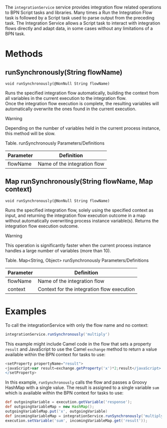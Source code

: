 The `integrationService` service provides integration flow related operations to BPN Script tasks and libraries. Many times a Run the Integration Flow task is followed by a Script task used to parse output from the preceding task. The Integration Service allows a Script task to interact with integration flows directly and adapt data, in some cases without any limitations of a BPN task.
# Methods
## runSynchronously(String flowName)
    void runSynchronously(@NonNull String flowName)
Runs the specified integration flow automatically, building the context from all variables in the current execution to the integration flow.  
Once the integration flow execution is complete, the resulting variables will automatically overwrite the ones found in the current execution.
> [!warning]  
>
> Depending on the number of variables held in the current process instance, this method will be slow.

Table. runSynchronously Parameters/Definitions

| Parameter | Definition |
| ----|----|
| flowName | Name of the integration flow |

## Map runSynchronously(String flowName, Map context)
    void runSynchronously(@NonNull String flowName)
Runs the specified integration flow, solely using the specified context as input, and returning the integration flow execution outcome in a map without automatically overwriting process instance variable(s).
Returns the integration flow execution outcome.
> [!warning]  
>
> This operation is significantly faster when the current process instance handles a large number of variables (more than 10).

Table. Map\<String, Object\> runSynchronously Parameters/Definitions

| Parameter | Definition |
| ----|----|
| flowName | Name of the integration flow |
| context | Context for the integration flow execution |

# Examples
To call the integrationService with only the flow name and no context:
``` groovy
integrationService.runSynchronously('multiply')
```
This example might include Camel code in the flow that sets a property `result` and JavaScript to use the Camel `exchange` method to return a value available within the BPN context for tasks to use:
``` groovy
<setProperty propertyName="result">
<javaScript>var result=exchange.getProperty('x')*2;result</javaScript>
</setProperty>
```
In this example, `runSynchronously` calls the flow and passes a Groovy HashMap with a single value. The result is assigned to a single variable `sum` which is available within the BPN context for tasks to use:
``` groovy
def outgoingVariable = execution.getVariable('response');
def outgoingVariableMap = new HashMap();
outgoingVariableMap.put('x', outgoingVariable)
def incomingVariableMap = integrationService.runSynchronously('multiply', outgoingVariableMap)
execution.setVariable('sum', incomingVariableMap.get('result'));
```
